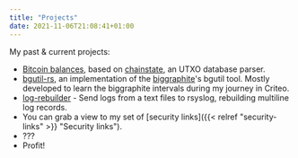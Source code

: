 ```yaml
---
title: "Projects"
date: 2021-11-06T21:08:41+01:00
---
```


My past & current projects:

* [Bitcoin balances](https://balances.crypto-nerdz.org), based on [chainstate](https://github.com/mycroft/chainstate), an UTXO database parser.
* [bgutil-rs](https://github.com/mycroft/bgutil-rs), an implementation of the [biggraphite](https://github.com/criteo/biggraphite)'s bgutil tool. Mostly developed to learn the biggraphite intervals during my journey in Criteo.
* [log-rebuilder](https://github.com/mycroft/log-rebuilder) - Send logs from a text files to rsyslog, rebuilding multiline log records.
* You can grab a view to my set of [security links]({{< relref "security-links" >}} "Security links").
* ???
* Profit!

